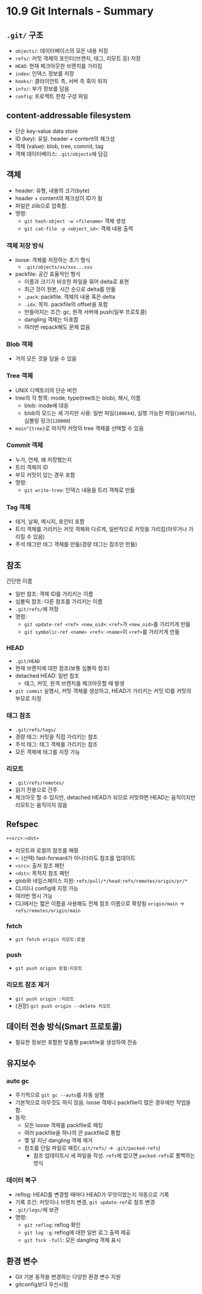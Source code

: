 # 10.9 Git Internals - Summary

## `.git/` 구조

- `objects/`: 데이터베이스의 모든 내용 저장
- `refs/`: 커밋 객체의 포인터(브랜치, 태그, 리모트 등) 저장
- `HEAD`: 현재 체크아웃한 브랜치를 가리킴
- `index`: 인덱스 정보를 저장
- `hooks/`: 클라이언트 측, 서버 측 훅이 위치
- `info/`: 부가 정보를 담음
- `config`: 프로젝트 한정 구성 파일

## content-addressable filesystem

- 단순 key-value data store
- ID (key): 유일. header + content의 체크섬
- 객체 (value): blob, tree, commit, tag
- 객체 데이터베이스: `.git/objects`에 담김

## 객체

- header: 유형, 내용의 크기(byte)
- header + content의 체크섬이 ID가 됨
- 파일은 zlib으로 압축함.
- 명령:
  - `git hash-object -w <filename>` 객체 생성
  - `git cat-file -p <object_id>`: 객체 내용 출력

### 객체 저장 방식

- loose: 객체를 저장하는 초기 형식
  - `.git/objects/xx/xxx...xxx`
- packfile: 공간 효율적인 형식
  - 이름과 크기가 비슷한 파일을 묶어 delta로 표현
  - 최근 것이 원본, 시간 순으로 delta를 만듦
  - `.pack`: packfile. 객체의 내용 혹은 delta
  - `.idx`: 목차. packfile의 offset을 포함
  - 만들어지는 조건: gc, 원격 서버에 push(일부 프로토콜)
  - dangling 객체는 미포함
  - 여러번 repack해도 문제 없음

### Blob 객체

- 거의 모든 것을 담을 수 있음

### Tree 객체

- UNIX 디렉토리의 단순 버전
- tree의 각 항목: mode, type(tree또는 blob), 해시, 이름
  - blob: inode에 대응
  - blob의 모드는 세 가지만 사용: 일반 파일(`100644`), 실행 가능한 파일(`100755`), 심볼링 링크(`120000`)
- `main^{tree}`로 마지막 커밋의 tree 객체를 선택할 수 있음

### Commit 객체

- 누가, 언제, 왜 저장했는지
- 트리 객체의 ID
- 부모 커밋이 있는 경우 포함
- 명령:
  - `git write-tree`: 인덱스 내용을 트리 객체로 만듦

### Tag 객체

- 태거, 날짜, 메시지, 포인터 포함
- 트리 객체를 가리키는 커밋 객체와 다르게, 일반적으로 커밋을 가리킴(아무거나 가리킬 수 있음)
- 주석 태그만 태그 객체를 만듦(경량 태그는 참조만 만듦)

## 참조

간단한 이름

- 일반 참조: 객체 ID를 가리키는 이름
- 심볼릭 참조: 다른 참조를 가리키는 이름
- `.git/refs/`에 저장
- 명령:
  - `git update-ref <ref> <new_oid>`: `<ref>`가 `<new_oid>`를 가리키게 만듦
  - `git symbolic-ref <name> <ref>`: `<name>`이 `<ref>`를 가리키게 만듦

### HEAD

- `.git/HEAD`
- 현재 브랜치에 대한 참조(보통 심볼릭 참조)
- detached HEAD: 일반 참조
  - 태그, 커밋, 원격 브랜치를 체크아웃할 때 발생
- `git commit` 실행시, 커밋 객체를 생성하고, HEAD가 가리키는 커밋 ID를 커밋의 부모로 지정

### 태그 참조

- `.git/refs/tags/`
- 경량 태그: 커밋을 직접 가리키는 참조
- 주석 태그: 태그 객체를 가리키는 참조
- 모든 객체에 태그를 지정 가능

### 리모트

- `.git/refs/remotes/`
- 읽기 전용으로 간주
- 체크아웃 할 수 있지만, detached HEAD가 되므로 커밋하면 HEAD는 움직이지만 리모트는 움직이지 않음

## Refspec

`+<src>:<dst>`

- 리모트와 로컬의 참조를 매핑
- `+`: (선택) fast-forward가 아니더라도 참조를 업데이트
- `<src>`: 출처 참조 패턴
- `<dst>`: 목적지 참조 패턴
- glob와 네임스페이스 지원: `refs/pull/*/head:refs/remotes/origin/pr/*`
- CLI이나 config에 지정 가능
- 여러번 명시 가능
- CLI에서는 짧은 이름을 사용해도 전체 참조 이름으로 확장됨 `origin/main` -> `refs/remotes/origin/main`

### fetch

- `git fetch origin 리모트:로컬`

### push

- `git push origin 로컬:리모트`

### 리모트 참조 제거

- `git push origin :리모트`
- (권장) `git push origin --delete 리모트`

## 데이터 전송 방식(Smart 프로토콜)

- 필요한 정보만 포함한 맞춤형 packfile을 생성하여 전송

## 유지보수

### auto gc

- 주기적으로 `git gc --auto`를 자동 실행
- 기본적으로 아무것도 하지 않음. loose 객체나 packfile이 많은 경우에만 작업을 함.
- 동작:
  - 모든 loose 객체를 packfile로 패킹
  - 여러 packfile을 하나의 큰 packfile로 통합
  - 몇 달 지난 dangling 객체 제거
  - 참조를 단일 파일로 패킹(`.git/refs/` -> `.git/packed-refs`)
    - 참조 업데이트시 새 파일을 작성. `refs`에 없으면 `packed-refs`로 폴백하는 방식

### 데이터 복구

- reflog: HEAD를 변경할 때마다 HEAD가 무엇이었는지 자동으로 기록
- 기록 조건: 커밋이나 브랜치 변경, `git update-ref`로 참조 변경
- `.git/logs/`에 보관
- 명령:
  - `git reflog`: reflog 확인
  - `git log -g`: reflog에 대한 일반 로그 출력 제공
  - `git fsck -full`: 모든 dangling 객체 표시

## 환경 변수

- Git 기본 동작을 변경하는 다양한 환경 변수 지원
- gitconfig보다 우선시됨
